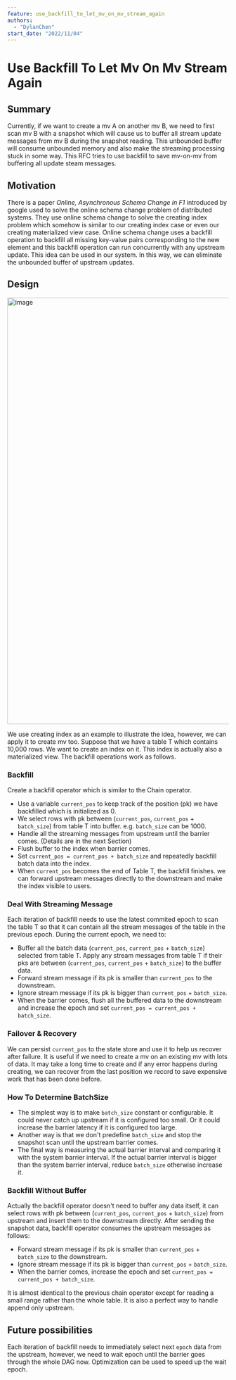 ```yaml
---
feature: use_backfill_to_let_mv_on_mv_stream_again
authors:
  - "DylanChen"
start_date: "2022/11/04"
---
```


# Use Backfill To Let Mv On Mv Stream Again

## Summary

Currently, if we want to create a mv A on another mv B, we need to first scan mv B with a snapshot which will cause us to buffer all stream update messages from mv B during the snapshot reading. This unbounded buffer will consume unbounded memory and also make the streaming processing stuck in some way. This RFC tries to use backfill to save mv-on-mv from buffering all update steam messages.

## Motivation

There is a paper *Online, Asynchronous Schema Change in F1* introduced by google used to solve the online schema change problem of distributed systems. They use online schema change to solve the creating index problem which somehow is similar to our creating index case or even our creating materialized view case. Online schema change uses a backfill operation to backfill all missing key-value pairs corresponding to the new element and this backfill operation can run concurrently with any upstream update. This idea can be used in our system. In this way, we can eliminate the unbounded buffer of upstream updates.

## Design

<img width="970" alt="image" src="https://user-images.githubusercontent.com/9352536/200274858-7880302a-952e-4f39-9c85-0f59fe9d4233.png">

We use creating index as an example to illustrate the idea, however, we can apply it to create mv too. Suppose that we have a table T which contains 10,000 rows. We want to create an index on it. This index is actually also a materialized view. The backfill operations work as follows.

### Backfill

Create a backfill operator which is similar to the Chain operator.

- Use a variable `current_pos` to keep track of the position (pk) we have backfilled which is initialized as 0.
- We select rows with pk between (`current_pos`, `current_pos` + `batch_size`) from table T into buffer. e.g. `batch_size` can be 1000.
- Handle all the streaming messages from upstream until the barrier comes. (Details are in the next Section)
- Flush buffer to the index when barrier comes.
- Set `current_pos = current_pos + batch_size` and repeatedly backfill batch data into the index.
- When `current_pos` becomes the end of Table T, the backfill finishes. we can forward upstream messages directly to the downstream and make the index visible to users.

### Deal With Streaming Message

Each iteration of backfill needs to use the latest commited epoch to scan the table T so that it can contain all the stream messages of the table in the previous epoch.
During the current epoch, we need to:
- Buffer all the batch data (`current_pos`, `current_pos` + `batch_size`) selected from table T. Apply any stream messages from table T if their pks are between (`current_pos`, `current_pos` + `batch_size`) to the buffer data.
- Forward stream message if its pk is smaller than `current_pos` to the downstream.
- Ignore stream message if its pk is bigger than `current_pos` + `batch_size`.
- When the barrier comes, flush all the buffered data to the downstream and increase the epoch and set `current_pos = current_pos + batch_size`.


### Failover & Recovery

We can persist `current_pos` to the state store and use it to help us recover after failure. It is useful if we need to create a mv on an existing mv with lots of data. It may take a long time to create and if any error happens during creating, we can recover from the last position we record to save expensive work that has been done before.

### How To Determine BatchSize

- The simplest way is to make `batch_size` constant or configurable. It could never catch up upstream if it is configured too small. Or it could increase the barrier latency if it is configured too large.
- Another way is that we don't predefine `batch_size` and stop the snapshot scan until the upstream barrier comes.
- The final way is measuring the actual barrier interval and comparing it with the system barrier interval. If the actual barrier interval is bigger than the system barrier interval, reduce `batch_size` otherwise increase it.

### Backfill Without Buffer

Actually the backfill operator doesn't need to buffer any data itself, it can select rows with pk between (`current_pos`, `current_pos` + `batch_size`) from upstream and insert them to the downstream directly. After sending the snapshot data, backfill operator consumes the upstream messages as follows:

- Forward stream message if its pk is smaller than `current_pos` + `batch_size` to the downstream.
- Ignore stream message if its pk is bigger than `current_pos` + `batch_size`.
- When the barrier comes, increase the epoch and set `current_pos = current_pos + batch_size`.

It is almost identical to the previous chain operator except for reading a small range rather than the whole table. It is also a perfect way to handle append only upstream.


## Future possibilities

Each iteration of backfill needs to immediately select next `epoch` data from the upstream, however, we need to wait epoch until the barrier goes through the whole DAG now. Optimization can be used to speed up the wait epoch.

